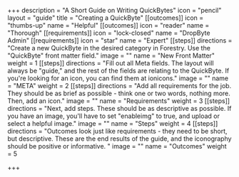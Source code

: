 +++
description = "A Short Guide on Writing QuickBytes"
icon = "pencil"
layout = "guide"
title = "Creating a QuickByte"
[[outcomes]]
icon = "thumbs-up"
name = "Helpful"
[[outcomes]]
icon = "reader"
name = "Thorough"
[[requirements]]
icon = "lock-closed"
name = "DropByte Admin"
[[requirements]]
icon = "star"
name = "Expert"
[[steps]]
directions = "Create a new QuickByte in the desired category in Forestry. Use the \"QuickByte\" front matter field."
image = ""
name = "New Front Matter"
weight = 1
[[steps]]
directions = "Fill out all Meta fields. The layout will always be \"guide,\" and the rest of the fields are relating to the QuickByte. If you're looking for an icon, you can find them at ionicons."
image = ""
name = "META"
weight = 2
[[steps]]
directions = "Add all requirements for the job. They should be as brief as possible - think one or two words, nothing more. Then, add an icon."
image = ""
name = "Requirements"
weight = 3
[[steps]]
directions = "Next, add steps. These should be as descriptive as possible. If you have an image, you'll have to set \"enableimg\" to true, and upload or select a helpful image."
image = ""
name = "Steps"
weight = 4
[[steps]]
directions = "Outcomes look just like requirements - they need to be short, but descriptive. These are the end results of the guide, and the iconography should be positive or informative. "
image = ""
name = "Outcomes"
weight = 5

+++

